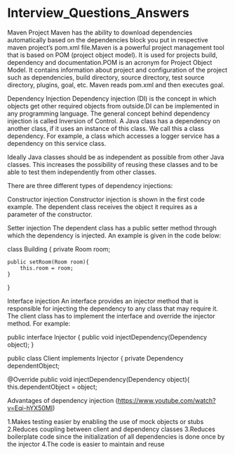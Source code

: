# Interview_Questions_Answers

Maven Project
Maven has the ability to download dependencies automatically based on the dependencies block you put in respective maven project’s pom.xml file.Maven is a powerful project management tool that is based on POM (project object model). It is used for projects build, dependency and documentation.POM is an acronym for Project Object Model. It contains information about project and configuration of the project such as dependencies, build directory, source directory, test source directory, plugins, goal, etc. Maven reads pom.xml and then executes goal.

Dependency Injection
Dependency injection (DI) is the concept in which objects get other required objects from outside.DI can be implemented in any programming language. The general concept behind dependency injection is called Inversion of Control.
A Java class has a dependency on another class, if it uses an instance of this class. We call this a class dependency. For example, a class which accesses a logger service has a dependency on this service class.

Ideally Java classes should be as independent as possible from other Java classes. This increases the possibility of reusing these classes and to be able to test them independently from other classes.

There are three different types of dependency injections:

Constructor injection
Constructor injection is shown in the first code example. The dependent class receives the object it requires as a parameter of the constructor.

Setter injection
The dependent class has a public setter method through which the dependency is injected. An example is given in the code below:

class Building {
    private Room room;

    public setRoom(Room room){
        this.room = room;
    }
}

Interface injection
An interface provides an injector method that is responsible for injecting the dependency to any class that may require it. The client class has to implement the interface and override the injector method. For example:


public interface Injector {
  public void injectDependency(Dependency object);
}

public class Client implements Injector {
  private Dependency dependentObject;

  @Override
  public void injectDependency(Dependency object){
    this.dependentObject = object;

Advantages of dependency injection (https://www.youtube.com/watch?v=Eqi-hYX50MI)

1.Makes testing easier by enabling the use of mock objects or stubs
2.Reduces coupling between client and dependency classes
3.Reduces boilerplate code since the initialization of all dependencies is done once by the injector
4.The code is easier to maintain and reuse
